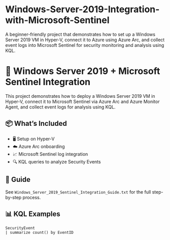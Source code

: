 # Windows-Server-2019-Integration-with-Microsoft-Sentinel
A beginner-friendly project that demonstrates how to set up a Windows Server 2019 VM in Hyper-V, connect it to Azure using Azure Arc, and collect event logs into Microsoft Sentinel for security monitoring and analysis using KQL.

# 🔐 Windows Server 2019 + Microsoft Sentinel Integration

This project demonstrates how to deploy a Windows Server 2019 VM in Hyper-V, connect it to Microsoft Sentinel via Azure Arc and Azure Monitor Agent, and collect event logs for analysis using KQL.

## 📦 What’s Included

- 🖥 Setup on Hyper-V
- ☁️ Azure Arc onboarding
- 📈 Microsoft Sentinel log integration
- 🔍 KQL queries to analyze Security Events

## 📄 Guide
See `Windows_Server_2019_Sentinel_Integration_Guide.txt` for the full step-by-step process.

## 📊 KQL Examples

```kql
SecurityEvent
| summarize count() by EventID
